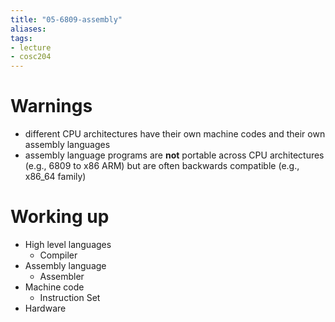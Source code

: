 ```yaml
---
title: "05-6809-assembly"
aliases: 
tags: 
- lecture
- cosc204
---
```



# Warnings
- different CPU architectures have their own machine codes and their own assembly languages
- assembly language programs are **not** portable across CPU architectures (e.g., 6809 to x86 ARM) but are often backwards compatible (e.g., x86_64 family)

# Working up
- High level languages
	- Compiler
- Assembly language
	- Assembler
- Machine code
	- Instruction Set
- Hardware